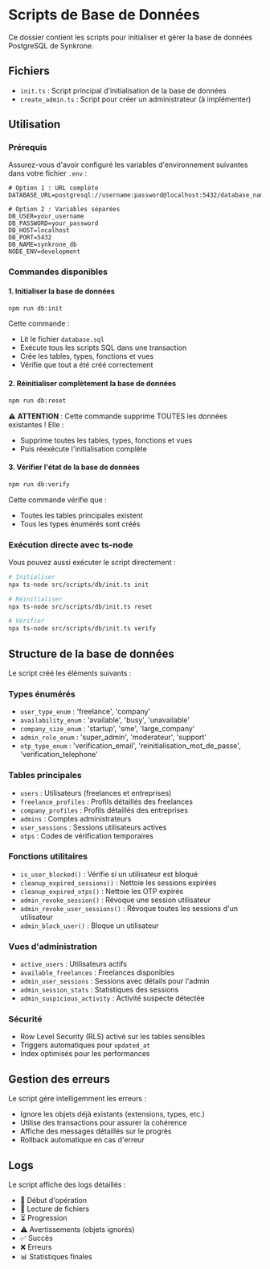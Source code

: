 # Scripts de Base de Données

Ce dossier contient les scripts pour initialiser et gérer la base de données PostgreSQL de Synkrone.

## Fichiers

- `init.ts` : Script principal d'initialisation de la base de données
- `create_admin.ts` : Script pour créer un administrateur (à implémenter)

## Utilisation

### Prérequis

Assurez-vous d'avoir configuré les variables d'environnement suivantes dans votre fichier `.env` :

```env
# Option 1 : URL complète
DATABASE_URL=postgresql://username:password@localhost:5432/database_name

# Option 2 : Variables séparées
DB_USER=your_username
DB_PASSWORD=your_password
DB_HOST=localhost
DB_PORT=5432
DB_NAME=synkrone_db
NODE_ENV=development
```

### Commandes disponibles

#### 1. Initialiser la base de données
```bash
npm run db:init
```
Cette commande :
- Lit le fichier `database.sql`
- Exécute tous les scripts SQL dans une transaction
- Crée les tables, types, fonctions et vues
- Vérifie que tout a été créé correctement

#### 2. Réinitialiser complètement la base de données
```bash
npm run db:reset
```
⚠️ **ATTENTION** : Cette commande supprime TOUTES les données existantes !
Elle :
- Supprime toutes les tables, types, fonctions et vues
- Puis réexécute l'initialisation complète

#### 3. Vérifier l'état de la base de données
```bash
npm run db:verify
```
Cette commande vérifie que :
- Toutes les tables principales existent
- Tous les types énumérés sont créés

### Exécution directe avec ts-node

Vous pouvez aussi exécuter le script directement :

```bash
# Initialiser
npx ts-node src/scripts/db/init.ts init

# Réinitialiser
npx ts-node src/scripts/db/init.ts reset

# Vérifier
npx ts-node src/scripts/db/init.ts verify
```

## Structure de la base de données

Le script créé les éléments suivants :

### Types énumérés
- `user_type_enum` : 'freelance', 'company'
- `availability_enum` : 'available', 'busy', 'unavailable'
- `company_size_enum` : 'startup', 'sme', 'large_company'
- `admin_role_enum` : 'super_admin', 'moderateur', 'support'
- `otp_type_enum` : 'verification_email', 'reinitialisation_mot_de_passe', 'verification_telephone'

### Tables principales
- `users` : Utilisateurs (freelances et entreprises)
- `freelance_profiles` : Profils détaillés des freelances
- `company_profiles` : Profils détaillés des entreprises
- `admins` : Comptes administrateurs
- `user_sessions` : Sessions utilisateurs actives
- `otps` : Codes de vérification temporaires

### Fonctions utilitaires
- `is_user_blocked()` : Vérifie si un utilisateur est bloqué
- `cleanup_expired_sessions()` : Nettoie les sessions expirées
- `cleanup_expired_otps()` : Nettoie les OTP expirés
- `admin_revoke_session()` : Révoque une session utilisateur
- `admin_revoke_user_sessions()` : Révoque toutes les sessions d'un utilisateur
- `admin_block_user()` : Bloque un utilisateur

### Vues d'administration
- `active_users` : Utilisateurs actifs
- `available_freelances` : Freelances disponibles
- `admin_user_sessions` : Sessions avec détails pour l'admin
- `admin_session_stats` : Statistiques des sessions
- `admin_suspicious_activity` : Activité suspecte détectée

### Sécurité
- Row Level Security (RLS) activé sur les tables sensibles
- Triggers automatiques pour `updated_at`
- Index optimisés pour les performances

## Gestion des erreurs

Le script gère intelligemment les erreurs :
- Ignore les objets déjà existants (extensions, types, etc.)
- Utilise des transactions pour assurer la cohérence
- Affiche des messages détaillés sur le progrès
- Rollback automatique en cas d'erreur

## Logs

Le script affiche des logs détaillés :
- 🚀 Début d'opération
- 📄 Lecture de fichiers
- ⏳ Progression
- ⚠️ Avertissements (objets ignorés)
- ✅ Succès
- ❌ Erreurs
- 📊 Statistiques finales

